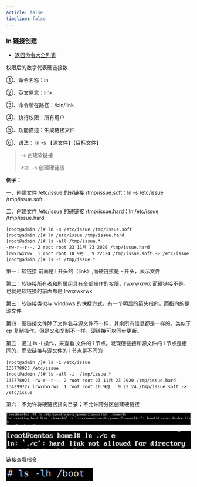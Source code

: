 ```yaml
---
article: false
timeline: false
---
```

### ln 链接创建

- [返回命令大全列表](./command.md#文件管理)

权限后的数字代表硬链接数

①、命令名称：ln

②、英文原意：link

③、命令所在路径：/bin/link

④、执行权限：所有用户

⑤、功能描述：生成链接文件

⑥、语法： ln -s 【源文件】【目标文件】

> `-s` 创建软链接
>
> `不加 -s` 创建硬链接

**例子：**

一、创建文件 /etc/issue 的软链接 /tmp/issue.soft：ln -s /etc/issue /tmp/issue.soft

二、创建文件 /etc/issue 的硬链接 /tmp/issue.hard：ln /etc/issue /tmp/issue.hard

 ```shell
[root@admin /]# ln -s /etc/issue /tmp/issue.soft
[root@admin /]# ln /etc/issue /tmp/issue.hard
[root@admin /]# ls -all /tmp/issue.*
-rw-r--r--. 2 root root 23 11月 23 2020 /tmp/issue.hard
lrwxrwxrwx  1 root root 10 9月   9 22:24 /tmp/issue.soft -> /etc/issue
[root@admin /]# ls -i /tmp/issue.*
 ```

第一：软链接 前面是 l 开头的（link）,而硬链接是 - 开头，表示文件

第二：软链接所有者和所属组具有全部操作的权限，rwxrwxrwx 而硬链接不是。也就是软链接的前面都是 lrwxrwxrwx

第三：软链接类似与 windows 的快捷方式，有一个明显的箭头指向，而指向的是源文件

第四：硬链接文件除了文件名与源文件不一样，其余所有信息都是一样的。类似于 cp 复制操作。但是又和复制不一样，硬链接可以同步更新。

第五：通过 ls -i 操作，来查看 文件的 i 节点。发现硬链接和源文件的 i 节点是相同的，而软链接与源文件的 i 节点是不同的

```shell
[root@admin /]# ls -i /etc/issue
135778923 /etc/issue
[root@admin /]# ls -all -i  /tmp/issue.*
135778923 -rw-r--r--. 2 root root 23 11月 23 2020 /tmp/issue.hard
134299727 lrwxrwxrwx  1 root root 10 9月   9 22:24 /tmp/issue.soft -> /etc/issue
```


第六：不允许将硬链接指向目录；不允许跨分区创建硬链接

![](./ln.assets/true-clip_image006.png)



![](./ln.assets/true-clip_image008.png)


链接查看指令

![](./ln.assets/true-clip_image010.png)

